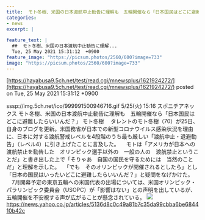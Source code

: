```yaml
---
title:  モト冬樹、米国の日本渡航中止勧告に理解も　五輪開催なら「日本国民はどこに避難したらいいんだ？」  
categories:
- news
excerpt: |
  
feature_text: |
  ##  モト冬樹、米国の日本渡航中止勧告に理解...
  Tue, 25 May 2021 15:31:12  +0900
feature_image: "https://picsum.photos/2560/600?image=733"
image: "https://picsum.photos/2560/600?image=733"
---
```


[https://hayabusa9.5ch.net/test/read.cgi/mnewsplus/1621924272/](https://hayabusa9.5ch.net/test/read.cgi/mnewsplus/1621924272/)
posted on Tue, 25 May 2021 15:31:12  +0900

<!--more-->

sssp://img.5ch.net/ico/999991500946716.gif 5/25(火) 15:16 スポニチアネックス モト冬樹、米国の日本渡航中止勧告に理解も　五輪開催なら「日本国民はどこに避難したらいいんだ？」 モト冬樹 　タレントのモト冬樹（70）が25日、自身のブログを更新。米国務省が日本での新型コロナウイルス感染状況を理由に、日本に対する渡航警戒レベルを4段階のうち最も厳しい「渡航中止・退避勧告」（レベル4）に引き上げたことに言及した。 　モトは「アメリカが日本への渡航禁止を勧告した　オリンピック選手以外の　一般の人の　渡航禁止ということだ」と書き出した上で「そりゃあ　自国の国民を守るためには　当然のことだ」と理解を示した。 　「でも　そのオリンピックが開催されるとしたら」とし「日本の国民はいったいどこに避難したらいいんだ？」と疑問をなげかけた。 　7月開幕予定の東京五輪への米国代表の出場については、米国オリンピック・パラリンピック委員会（USOPC）が「影響はない」との声明を出しているが、五輪開催を不安視する声が広がることが懸念されている。 ![](https://amd-pctr.c.yimg.jp/r/iwiz-amd/20210525-00000179-spnannex-000-4-view.jpg) https://news.yahoo.co.jp/articles/5136d8c0c49a81b7c35da99cbba6be684410b42c
